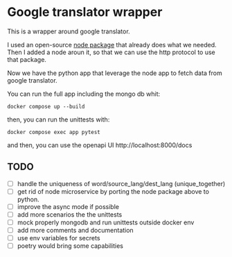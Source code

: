 # Google translator wrapper

This is a wrapper around google translator.

I used an open-source [node package]([google-translate-extended-api](https://github.com/FreddieDeWitt/google-translate-extended-api)) that already does what we needed. Then I added a node  aroun it, so that we can use the http protocol to use that package.

Now we have the python app that leverage the node app to fetch data from google translator.

You can run the full app including the mongo db whit:
```
docker compose up --build
```

then, you can run the unittests with:
```
docker compose exec app pytest
```

and then, you can use the openapi UI http://localhost:8000/docs

## TODO

- [ ] handle the uniqueness of word/source_lang/dest_lang (unique_together)
- [ ] get rid of node microservice by porting the node package above to python.
- [ ] improve the async mode if possible
- [ ] add more scenarios the the unittests
- [ ] mock properly mongodb and run unittests outside docker env
- [ ] add more comments and documentation
- [ ] use env variables for secrets
- [ ] poetry would bring some capabilities

